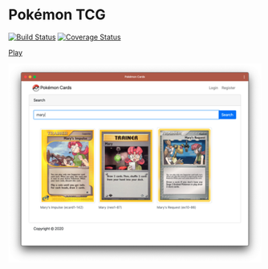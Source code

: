 # Pokémon TCG

[![Build Status](https://travis-ci.org/jonathan-meyer/pok-e-mon.svg?branch=master)](https://travis-ci.org/jonathan-meyer/pok-e-mon) [![Coverage Status](https://coveralls.io/repos/github/jonathan-meyer/pok-e-mon/badge.svg?branch=master)](https://coveralls.io/github/jonathan-meyer/pok-e-mon?branch=master)

[Play](https://pok-e-mon.herokuapp.com/)

![screenshot](pok-e-mon.png)
